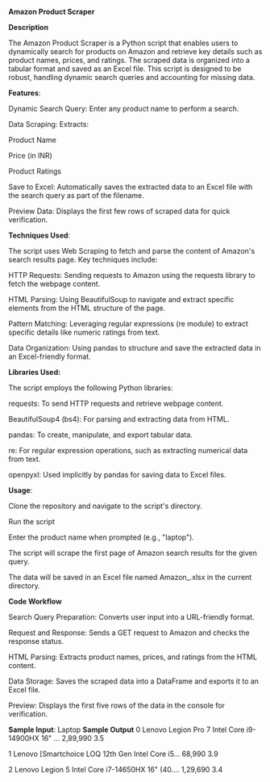 **Amazon Product Scraper**

**Description**

The Amazon Product Scraper is a Python script that enables users to dynamically search for products on Amazon and retrieve key details such as product names, prices, and ratings. The scraped data is organized into a tabular format and saved as an Excel file. This script is designed to be robust, handling dynamic search queries and accounting for missing data.


**Features**:

Dynamic Search Query: Enter any product name to perform a search.

Data Scraping: Extracts:

Product Name

Price (in INR)

Product Ratings

Save to Excel: Automatically saves the extracted data to an Excel file with the search query as part of the filename.

Preview Data: Displays the first few rows of scraped data for quick verification.



**Techniques Used**:

The script uses Web Scraping to fetch and parse the content of Amazon's search results page. Key techniques include:

HTTP Requests: Sending requests to Amazon using the requests library to fetch the webpage content.

HTML Parsing: Using BeautifulSoup to navigate and extract specific elements from the HTML structure of the page.

Pattern Matching: Leveraging regular expressions (re module) to extract specific details like numeric ratings from text.

Data Organization: Using pandas to structure and save the extracted data in an Excel-friendly format.



**Libraries Used:**

The script employs the following Python libraries:

requests: To send HTTP requests and retrieve webpage content.

BeautifulSoup4 (bs4): For parsing and extracting data from HTML.

pandas: To create, manipulate, and export tabular data.

re: For regular expression operations, such as extracting numerical data from text.

openpyxl: Used implicitly by pandas for saving data to Excel files.



**Usage**:

Clone the repository and navigate to the script's directory.

Run the script

Enter the product name when prompted (e.g., "laptop").

The script will scrape the first page of Amazon search results for the given query.

The data will be saved in an Excel file named Amazon_<query>.xlsx in the current directory.



**Code Workflow**

Search Query Preparation: Converts user input into a URL-friendly format.

Request and Response: Sends a GET request to Amazon and checks the response status.

HTML Parsing: Extracts product names, prices, and ratings from the HTML content.

Data Storage: Saves the scraped data into a DataFrame and exports it to an Excel file.

Preview: Displays the first five rows of the data in the console for verification.


**Sample Input**:
Laptop
**Sample Output**
0  Lenovo Legion Pro 7 Intel Core i9-14900HX 16" ...    2,89,990    3.5

1  Lenovo [Smartchoice LOQ 12th Gen Intel Core i5...      68,990    3.9

2  Lenovo Legion 5 Intel Core i7-14650HX 16" (40....    1,29,690    3.4
